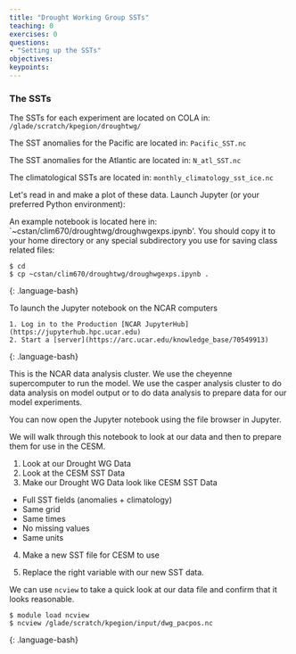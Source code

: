 ```yaml
---
title: "Drought Working Group SSTs"
teaching: 0
exercises: 0 
questions:
- "Setting up the SSTs"
objectives:
keypoints:
---
```


### The SSTs

The SSTs for each experiment are located on COLA in:
`/glade/scratch/kpegion/droughtwg/`

The SST anomalies for the Pacific are located in: `Pacific_SST.nc`

The SST anomalies for the Atlantic are located in: `N_atl_SST.nc`

The climatological SSTs are located in: `monthly_climatology_sst_ice.nc`

Let's read in and make a plot of these data.  Launch Jupyter (or your preferred Python environment):

An example notebook is located here in: `~cstan/clim670/droughtwg/droughwgexps.ipynb'. You should copy it to your home directory or any special subdirectory you use for saving class related files:
~~~
$ cd
$ cp ~cstan/clim670/droughtwg/droughwgexps.ipynb .
~~~
{: .language-bash}

To launch the Jupyter notebook on the NCAR computers
~~~
1. Log in to the Production [NCAR JupyterHub](https://jupyterhub.hpc.ucar.edu)
2. Start a [server](https://arc.ucar.edu/knowledge_base/70549913)
~~~
{: .language-bash}

This is the NCAR data analysis cluster.  We use the cheyenne supercomputer to run the model.  We use the casper analysis cluster to do data analysis on model output or to do data analysis to prepare data for our model experiments.  

You can now open the Jupyter notebook using the file browser in Jupyter.

We will walk through this notebook to look at our data and then to prepare them for use in the CESM.

1. Look at our Drought WG Data
2. Look at the CESM SST Data
3. Make our Drought WG Data look like CESM SST Data
* Full SST fields (anomalies + climatology)
* Same grid
* Same times
* No missing values
* Same units
4. Make a new SST file for CESM to use


3. Replace the right variable with our new SST data.

We can use `ncview` to take a quick look at our data file and confirm that it looks reasonable.

~~~
$ module load ncview
$ ncview /glade/scratch/kpegion/input/dwg_pacpos.nc
~~~
{: .language-bash}






